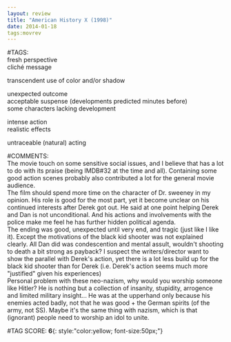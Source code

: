 ```yaml
---  
layout: review  
title: "American History X (1998)"  
date: 2014-01-18  
tags:movrev  
---  
```

  
#TAGS:  
fresh perspective  
cliché message  
  
transcendent use of color and/or shadow  
  
unexpected outcome  
acceptable suspense (developments predicted minutes before)  
some characters lacking development  
  
intense action  
realistic effects  
  
untraceable (natural) acting  
  
#COMMENTS:  
The movie touch on some sensitive social issues, and I believe that has a lot to do with its praise (being IMDB#32 at the time and all). Containing some good action scenes probably also contributed a lot for the general movie audience.  
The film should spend more time on the character of Dr. sweeney in my opinion. His role is good for the most part, yet it become unclear on his continued interests after Derek got out. He said at one point helping Derek and Dan is not unconditional. And his actions and involvements with the police make me feel he has further hidden political agenda.  
The ending was good, unexpected until very end, and tragic (just like I like it). Except the motivations of the black kid shooter was not explained clearly. All Dan did was condescention and mental assult, wouldn't shooting to death a bit strong as payback? I suspect the writers/director want to show the parallel with Derek's action, yet there is a lot less build up for the black kid shooter than for Derek (i.e. Derek's action seems much more "justified" given his experiences)  
Personal problem with these neo-nazism, why would you worship someone like Hitler? He is nothing but a collection of insanity, stupidity, arrogence and limited military insight... He was at the upperhand only because his enemies acted badly, not that he was good + the German spirits (of the army, not SS). Maybe it's the same thing with nazism, which is that (ignorant) people need to worship an idol to unite.  
  
  
  
  
  
#TAG SCORE: **6**{: style:"color:yellow; font-size:50px;"}  
